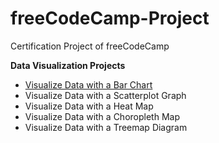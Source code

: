 # freeCodeCamp-Project
Certification Project of freeCodeCamp

**Data Visualization Projects**
* [Visualize Data with a Bar Chart](https://codepen.io/ThePrakashKumar/full/ExxovZL)
* Visualize Data with a Scatterplot Graph
* Visualize Data with a Heat Map
* Visualize Data with a Choropleth Map
* Visualize Data with a Treemap Diagram
